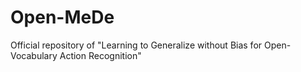 # Open-MeDe
Official repository of  "Learning to Generalize without Bias for Open-Vocabulary Action Recognition" 
